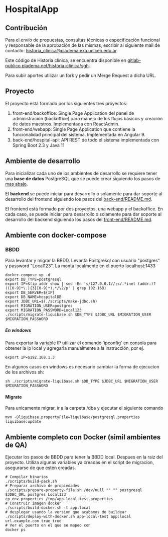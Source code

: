 # HospitalApp

## Contribución

Para el envío de propuestas, consultas técnicas o especificación funcional y responsable de la aprobación de las mismas, escribir al siguiente mail de contacto: historia_clinica@pladema.exa.unicen.edu.ar. 
    
Este código de Historia clínica, se encuentra  disponible en [gitlab-publico.pladema.net/historia-clinica/sgh](http://gitlab-publico.pladema.net/historia-clinica/sgh). 
    
Para subir aportes utilizar un fork y pedir un Merge Request a dicha URL.

## Proyecto

El proyecto está formado por los siguientes tres proyectos:

1. front-end/backoffice: Single Page Application del panel de administración (backoffice) para manejo de los flujos básicos y creación de datos maestros. Implementada con ReactAdmin.
2. front-end/webapp: Single Page Application que contiene la funcionalidad principal del sistema. Implementada en Angular 9.
3. back-end/hospital-api: API REST de todo el sistema implementada con Spring Boot 2.3 y Java 11

## Ambiente de desarrollo

Para inicializar cada uno de los ambientes de desarrollo se requiere tener una **base de datos** PostgreSQL que se puede crear siguiendo los pasos de [mas abajo](#bbdd).

El **backend** se puede iniciar para desarrollo o solamente para dar soporte al desarrollo del frontend siguiendo los pasos del [back-end/README.md](back-end/README.md).

El frontend está formado por dos proyectos, una webapp y el backoffice. En cada caso, se puede iniciar para desarrollo o solamente para dar soporte al desarrollo del backend siguiendo los pasos del [front-end/README.md](front-end/README.md).


## Ambiente con docker-compose

### BBDD

Para levantar y migrar la BBDD. Levanta Postgresql con usuario "postgres" y password "Local123". La monta localmente en el puerto localhost:1433

```shell
docker-compose up -d
export DB_TYPE=postgresql
export IP=$(ip addr show | sed -En 's/127.0.0.1//;s/.*inet (addr:)?(([0-9]*\.){3}[0-9]*).*/\2/p' | grep 192.168)
export DB_SERVER=${IP}
export DB_NAME=hospitalDB
export JDBC_URL=$(./scripts/make-jdbc.sh)
export MIGRATION_USER=postgres
export MIGRATION_PASSWORD=Local123
./scripts/migrate-liquibase.sh $DB_TYPE $JDBC_URL $MIGRATION_USER $MIGRATION_PASSWORD
```

##### En windows

Para exportar la variable IP utilizar el comando 'ipconfig' en consola para obtener la ip local y agregarla manualmente a la instrucción, por ej.
```shell
export IP=$192.168.1.3
```


En algunos casos en windows es necesario cambiar la forma de ejecucion de los archivos sh:
```shell
sh ./scripts/migrate-liquibase.sh $DB_TYPE $JDBC_URL $MIGRATION_USER $MIGRATION_PASSWORD
```

#### Migrate

Para unicamente migrar, ir a la carpeta /dba y ejecutar el siguiente comando
```shell
mvn -Dliquibase.propertyFile=liquibase/postgresql.properties liquibase:update
```


## Ambiente completo con Docker (simil ambientes de QA)

Ejecutar los pasos de BBDD para tener la BBDD local. Despues en la raiz del proyecto.
Utiliza algunas variables ya creadas en el script de migracion, asegurarse de que estén creadas.

```shell
# Compilar binarios
./scripts/build-pack.sh 
# Preparar archivo de propiedades
./scripts/prepare-property-file.sh /dev/null "" "" postgresql $JDBC_URL postgres Local123
cp env.properties /tmp/app-local-test.properties
# Construir imagen docker
./scripts/build-docker.sh -t app:local
# desplegar usando la version que acabamos de buildear
./scripts/deploy-with-docker.sh app-local-test app:local url.example.com true true
# Ver el puerto en el que se mapeo con 
docker ps
```


